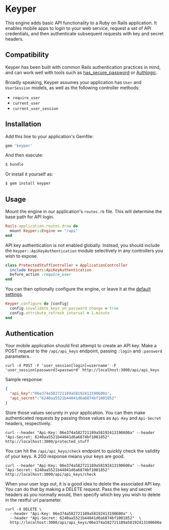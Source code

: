 # Keyper

This engine adds basic API functionality to a Ruby on Rails application. It enables mobile apps to login to your web service, request a set of API credentials, and then authenticate subsequent requests with key and secret headers.

## Compatibility

Keyper has been built with common Rails authentication practices in mind, and can work well with tools such as [has_secure_password](http://api.rubyonrails.org/classes/ActiveModel/SecurePassword/ClassMethods.html#method-i-has_secure_password) or [Authlogic](https://github.com/binarylogic/authlogic).

Broadly speaking, Keyper assumes your application has `User` and `UserSession` models, as well as the following controller methods:

- `require_user`
- `current_user`
- `current_user_session`

## Installation

Add this line to your application's Gemfile:

```ruby
gem 'keyper'
```

And then execute:
```bash
$ bundle
```

Or install it yourself as:
```bash
$ gem install keyper
```

## Usage

Mount the engine in our application's `routes.rb` file. This will determine the base path for API login.

```ruby
Rails.application.routes.draw do
  mount Keyper::Engine => "/api"
end
```

API key authentication is not enabled globally. Instead, you should include the `Keyper::ApiKeyAuthentication` module selectively in any controllers you wish to expose.

```ruby
class ProtectedStuffController < ApplicationController
  include Keyper::ApiKeyAuthentication
  before_action :require_user
end
```

You can then optionally configure the engine, or leave it at the [default settings](lib/keyper/configuration.rb).

```ruby
Keyper.configure do |config|
  config.invalidate_keys_on_password_change = true
  config.attribute_refresh_interval = 1.minute
end
```

## Authentication

Your mobile application should first attempt to create an API key. Make a POST request to the `/api/api_keys` endpoint, passing `:login` and `:password` parameters.

```
curl -X POST -F 'user_session[login]=username' -F 'user_session[password]=password' http://localhost:3000/api/api_keys
```

Sample response:

```json
{
  "api_key":"06e374a582721189a58192413190600a",
  "api_secret":"6240aa5521b44041d6a6874bf1001852"
}
```

Store those values securely in your application. You can then make authenticated requests by passing those values as `Api-Key` and `Api-Secret` headers, respectively.

```
curl --header "Api-Key: 06e374a582721189a58192413190600a" --header "Api-Secret: 6240aa5521b44041d6a6874bf1001852"  http://localhost:3000/protected_stuff
```

You can hit the `/api/api_keys/check` endpoint to quickly check the validity of your keys. A 200 response means your keys are good.

```
curl --header "Api-Key: 06e374a582721189a58192413190600a" --header "Api-Secret: 6240aa5521b44041d6a6874bf1001852"  http://localhost:3000/api/api_keys/check
```

When your user logs out, it is a good idea to delete the associated API key. You can do that by making a DELETE request. Pass the key and secret headers as you normally would, then specify which key you wish to delete in the restful url parameter.

```
curl -X DELETE \
  --header "Api-Key: 06e374a582721189a58192413190600a" \
  --header "Api-Secret: 6240aa5521b44041d6a6874bf1001852"  \
  http://localhost:3000/api/api_keys/06e374a582721189a58192413190600a
```
